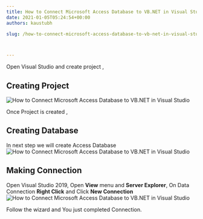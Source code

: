 ```yaml
---
title: How to Connect Microsoft Access Database to VB.NET in Visual Studio?
date: 2021-01-05T05:24:54+00:00
authors: kaustubh

slug: /how-to-connect-microsoft-access-database-to-vb-net-in-visual-studio/



---
```

Open Visual Studio and create project ,

## Creating Project
![How to Connect Microsoft Access Database to VB.NET in Visual Studio](https://kaustubhk24.netlify.app/imgs/wp-content/uploads/2021/01/image-7.png) 

Once Project is created , 

## Creating Database

In next step we will create Access Database 
![How to Connect Microsoft Access Database to VB.NET in Visual Studio](https://kaustubhk24.netlify.app/imgs/wp-content/uploads/2021/01/image-8.png) 

## Making Connection

Open Visual Studio 2019, Open **View** menu and **Server Explorer**, On Data Connection **Right Click** and Click **New Connection**
![How to Connect Microsoft Access Database to VB.NET in Visual Studio](https://kaustubhk24.netlify.app/imgs/wp-content/uploads/2021/01/image-9.png) 

Follow the wizard and You just completed Connection.

